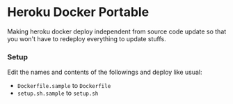 # Heroku Docker Portable

Making heroku docker deploy independent from source code update so that you won't have to redeploy everything to update stuffs.

### Setup

Edit the names and contents of the followings and deploy like usual:
- `Dockerfile.sample` to `Dockerfile`
- `setup.sh.sample` to `setup.sh`
